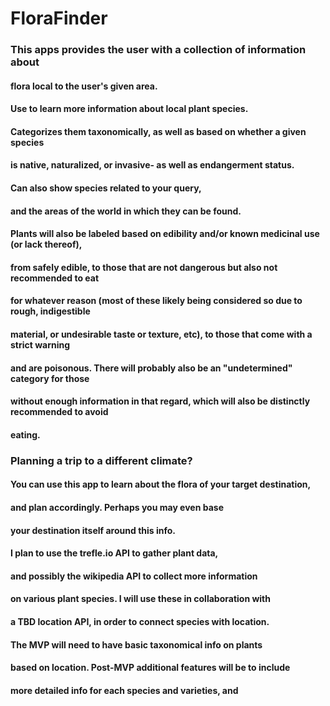 # FloraFinder
### This apps provides the user with a collection of information about
#### flora local to the user's given area. 
#### Use to learn more information about local plant species.
#### Categorizes them taxonomically, as well as based on whether a given species
#### is native, naturalized, or invasive- as well as endangerment status.
#### Can also show species related to your query, 
#### and the areas of the world in which they can be found.
#### Plants will also be labeled based on edibility and/or known medicinal use (or lack thereof),
#### from safely edible, to those that are not dangerous but also not recommended to eat 
#### for whatever reason (most of these likely being considered so due to rough, indigestible 
#### material, or undesirable taste or texture, etc), to those that come with a strict warning
#### and are poisonous. There will probably also be an "undetermined" category for those
#### without enough information in that regard, which will also be distinctly recommended to avoid
#### eating. 
### Planning a trip to a different climate? 
#### You can use this app to learn about the flora of your target destination, 
#### and plan accordingly. Perhaps you may even base
#### your destination itself around this info. 

#### I plan to use the trefle.io API to gather plant data, 
#### and possibly the wikipedia API to collect more information
#### on various plant species. I will use these in collaboration with
#### a TBD location API, in order to connect species with location. 
#### The MVP will need to have basic taxonomical info on plants 
#### based on location. Post-MVP additional features will be to include
#### more detailed info for each species and varieties, and 
